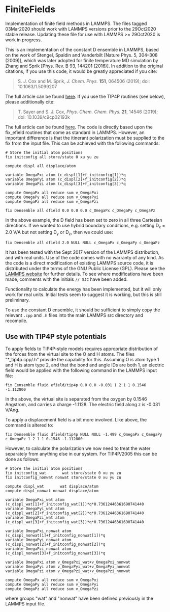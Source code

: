 # FiniteFields

Implementation of finite field methods in LAMMPS. The files tagged
03Mar2020 should work with LAMMPS versions prior to the 29Oct2020
stable release. Updating these file for use with LAMMPS >= 29Oct2020
is work in progress.

This is an implementation of the constant D ensemble in LAMMPS, based
on the work of Stengel, Spaldin and Vanderbilt [Nature Phys. 5,
304–308 (2009)], which was later adopted for finite temperature MD
simulation by Zhang and Sprik [Phys. Rev. B 93, 144201 (2016)]. In
addition to the original citations, if you use this code, it would be
greatly appreciated if you cite:

> S. J. Cox and M. Sprik, <i>J. Chem. Phys.</i> <b>151</b>, 064506 (2019); doi: 10.1063/1.5099207

The full article can be found
[here](https://aip.scitation.org/doi/10.1063/1.5099207). If you use
the TIP4P routines (see below), please additionally cite:

> T. Sayer and S. J. Cox, <i> Phys. Chem. Chem. Phys. </i> <b>21</b>, 14546 (2019); doi: 10.1039/c9cp02193k

The full article can be found
[here](https://pubs.rsc.org/en/content/articlepdf/2019/cp/c9cp02193k). The
code is directly based upon the fix_efield routines that come as
standard in LAMMPS. However, an important difference is that the
itinerant polarization must be supplied to the fix from the input
file. This can be achieved with the following commands:

```
# Store the initial atom positions
fix initconfig all store/state 0 xu yu zu

compute displ all displace/atom

variable OmegaPxi atom (c_displ[1]+f_initconfig[1])*q
variable OmegaPyi atom (c_displ[2]+f_initconfig[2])*q
variable OmegaPzi atom (c_displ[3]+f_initconfig[3])*q

compute OmegaPx all reduce sum v_OmegaPxi
compute OmegaPy all reduce sum v_OmegaPyi
compute OmegaPz all reduce sum v_OmegaPzi

fix Densemble all dfield 0.0 0.0 0.0 c_OmegaPx c_OmegaPy c_OmegaPz

```

In the above example, the D field has been set to zero in all three
Cartesian directions. If we wanted to use hybrid boundary conditions,
e.g. setting D<sub>x</sub> = 2.0 V/A but not setting D<sub>y</sub> or
D<sub>z</sub>, then we could use:

```
fix Densemble all dfield 2.0 NULL NULL c_OmegaPx c_OmegaPy c_OmegaPz
```

It has been tested with the Sept 2017 version of the LAMMPS
distribution, and with real units. Use of the code comes with no
warranty of any kind. As the code is a direct modification of existing
LAMMPS source code, it is distributed under the terms of the GNU
Public License (GPL). Please see the [LAMMPS
website](https://lammps.sandia.gov/doc/Intro_opensource.html) for
further details. To see where modifications have been made, comments
with the initials `// SJC` have been added.

Functionality to calculate the energy has been implemented, but it
will only work for real units. Initial tests seem to suggest it is
working, but this is still preliminary.

To use the constant D ensemble, it should be sufficient to simply copy
the relevant `.cpp` and `.h` files into the main LAMMPS src directory
and recompile.

## Use with TIP4P style potentials

To apply fields to TIP4P-style models requires appropriate
distribution of the forces from the virtual site to the O and H
atoms. The files "*_tip4p.cpp/.h" provide the capability for
this. Assuming O is atom type 1 and H is atom type 2, and that the
bond and angle IDs are both 1, an electric field would be applied with
the following command in the LAMMPS input file:

```
fix Eensemble fluid efield/tip4p 0.0 0.0 -0.031 1 2 1 1 0.1546 -1.112800
```

In the above, the virtual site is separated from the oxygen by 0.1546
Angstrom, and carries a charge -1.1128. The electric field along z is
-0.031 V/Ang.

To apply a displacement field is a bit more involved. Like above, the
command is altered to:

```
fix Densemble fluid dfield/tip4p NULL NULL -1.499 c_OmegaPx c_OmegaPy c_OmegaPz 1 2 1 1 0.1546 -1.112800
```

However, to calculate the polarization we now need to treat the water
separately from anything else in our system. For TIP4P/2005 this can
be done as follows:

```
# Store the initial atom positions
fix initconfig_wat       wat store/state 0 xu yu zu
fix initconfig_nonwat nonwat store/state 0 xu yu zu

compute displ_wat       wat displace/atom
compute displ_nonwat nonwat displace/atom

variable OmegaPxi_wat atom (c_displ_wat[1]+f_initconfig_wat[1])*q*0.73612446361690741440
variable OmegaPyi_wat atom (c_displ_wat[2]+f_initconfig_wat[2])*q*0.73612446361690741440
variable OmegaPzi_wat atom (c_displ_wat[3]+f_initconfig_wat[3])*q*0.73612446361690741440

variable OmegaPxi_nonwat atom (c_displ_nonwat[1]+f_initconfig_nonwat[1])*q
variable OmegaPyi_nonwat atom (c_displ_nonwat[2]+f_initconfig_nonwat[2])*q
variable OmegaPzi_nonwat atom (c_displ_nonwat[3]+f_initconfig_nonwat[3])*q

variable OmegaPxi atom v_OmegaPxi_wat+v_OmegaPxi_nonwat
variable OmegaPyi atom v_OmegaPyi_wat+v_OmegaPyi_nonwat
variable OmegaPzi atom v_OmegaPzi_wat+v_OmegaPzi_nonwat

compute OmegaPx all reduce sum v_OmegaPxi
compute OmegaPy all reduce sum v_OmegaPyi
compute OmegaPz all reduce sum v_OmegaPzi
```

where groups "wat" and "nonwat" have been defined previously in the
LAMMPS input file.